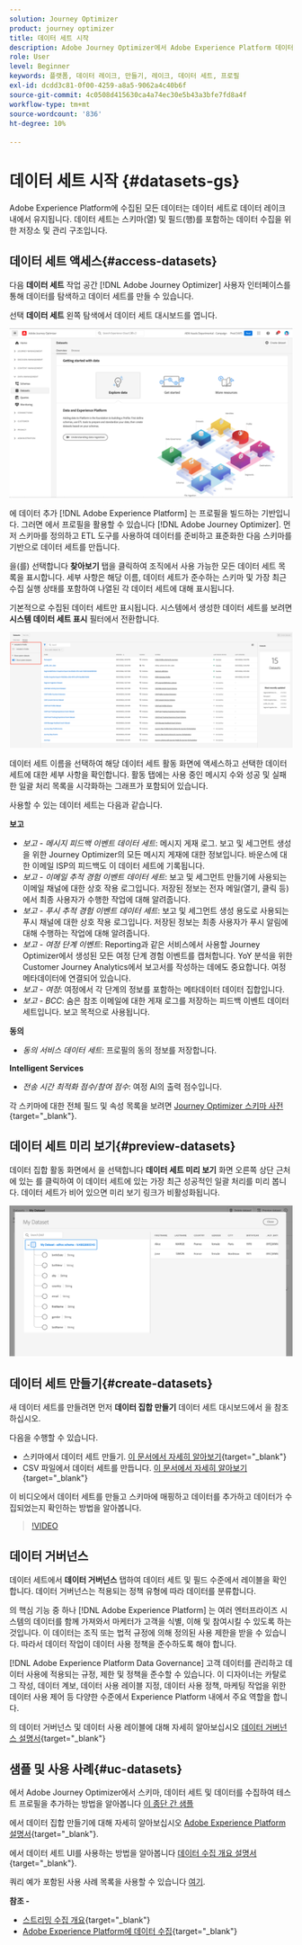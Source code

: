 ```yaml
---
solution: Journey Optimizer
product: journey optimizer
title: 데이터 세트 시작
description: Adobe Journey Optimizer에서 Adobe Experience Platform 데이터 세트를 사용하는 방법을 알아봅니다
role: User
level: Beginner
keywords: 플랫폼, 데이터 레이크, 만들기, 레이크, 데이터 세트, 프로필
exl-id: dcdd3c81-0f00-4259-a8a5-9062a4c40b6f
source-git-commit: 4c0508d415630ca4a74ec30e5b43a3bfe7fd8a4f
workflow-type: tm+mt
source-wordcount: '836'
ht-degree: 10%

---
```


# 데이터 세트 시작 {#datasets-gs}

Adobe Experience Platform에 수집된 모든 데이터는 데이터 세트로 데이터 레이크 내에서 유지됩니다. 데이터 세트는 스키마(열) 및 필드(행)를 포함하는 데이터 수집을 위한 저장소 및 관리 구조입니다. 

## 데이터 세트 액세스{#access-datasets}

다음 **데이터 세트** 작업 공간 [!DNL Adobe Journey Optimizer] 사용자 인터페이스를 통해 데이터를 탐색하고 데이터 세트를 만들 수 있습니다.

선택 **데이터 세트** 왼쪽 탐색에서 데이터 세트 대시보드를 엽니다.

![](assets/datasets-home.png)

에 데이터 추가 [!DNL Adobe Experience Platform] 는 프로필을 빌드하는 기반입니다. 그러면 에서 프로필을 활용할 수 있습니다 [!DNL Adobe Journey Optimizer]. 먼저 스키마를 정의하고 ETL 도구를 사용하여 데이터를 준비하고 표준화한 다음 스키마를 기반으로 데이터 세트를 만듭니다.

을(를) 선택합니다 **찾아보기** 탭을 클릭하여 조직에서 사용 가능한 모든 데이터 세트 목록을 표시합니다. 세부 사항은 해당 이름, 데이터 세트가 준수하는 스키마 및 가장 최근 수집 실행 상태를 포함하여 나열된 각 데이터 세트에 대해 표시됩니다.

기본적으로 수집된 데이터 세트만 표시됩니다. 시스템에서 생성한 데이터 세트를 보려면 **시스템 데이터 세트 표시** 필터에서 전환합니다.

![](assets/ajo-system-datasets.png)

데이터 세트 이름을 선택하여 해당 데이터 세트 활동 화면에 액세스하고 선택한 데이터 세트에 대한 세부 사항을 확인합니다. 활동 탭에는 사용 중인 메시지 수와 성공 및 실패한 일괄 처리 목록을 시각화하는 그래프가 포함되어 있습니다.

사용할 수 있는 데이터 세트는 다음과 같습니다.

**보고**

* _보고 - 메시지 피드백 이벤트 데이터 세트_: 메시지 게재 로그. 보고 및 세그먼트 생성을 위한 Journey Optimizer의 모든 메시지 게재에 대한 정보입니다. 바운스에 대한 이메일 ISP의 피드백도 이 데이터 세트에 기록됩니다.
* _보고 - 이메일 추적 경험 이벤트 데이터 세트_: 보고 및 세그먼트 만들기에 사용되는 이메일 채널에 대한 상호 작용 로그입니다. 저장된 정보는 전자 메일(열기, 클릭 등)에서 최종 사용자가 수행한 작업에 대해 알려줍니다.
* _보고 - 푸시 추적 경험 이벤트 데이터 세트_: 보고 및 세그먼트 생성 용도로 사용되는 푸시 채널에 대한 상호 작용 로그입니다. 저장된 정보는 최종 사용자가 푸시 알림에 대해 수행하는 작업에 대해 알려줍니다.
* _보고 - 여정 단계 이벤트_: Reporting과 같은 서비스에서 사용할 Journey Optimizer에서 생성된 모든 여정 단계 경험 이벤트를 캡처합니다. YoY 분석을 위한 Customer Journey Analytics에서 보고서를 작성하는 데에도 중요합니다. 여정 메타데이터에 연결되어 있습니다.
* _보고 - 여정_: 여정에서 각 단계의 정보를 포함하는 메타데이터 데이터 집합입니다.
* _보고 - BCC_: 숨은 참조 이메일에 대한 게재 로그를 저장하는 피드백 이벤트 데이터 세트입니다. 보고 목적으로 사용됩니다.

**동의**

* _동의 서비스 데이터 세트_: 프로필의 동의 정보를 저장합니다.

**Intelligent Services**

* _전송 시간 최적화 점수/참여 점수_: 여정 AI의 출력 점수입니다.

각 스키마에 대한 전체 필드 및 속성 목록을 보려면 [Journey Optimizer 스키마 사전](https://experienceleague.adobe.com/tools/ajo-schemas/schema-dictionary.html?lang=ko){target="_blank"}.

## 데이터 세트 미리 보기{#preview-datasets}

데이터 집합 활동 화면에서 을 선택합니다 **데이터 세트 미리 보기** 화면 오른쪽 상단 근처에 있는 를 클릭하여 이 데이터 세트에 있는 가장 최근 성공적인 일괄 처리를 미리 봅니다. 데이터 세트가 비어 있으면 미리 보기 링크가 비활성화됩니다.

![](assets/dataset-preview.png)

## 데이터 세트 만들기{#create-datasets}

새 데이터 세트를 만들려면 먼저 **데이터 집합 만들기** 데이터 세트 대시보드에서 을 참조하십시오.

다음을 수행할 수 있습니다.

* 스키마에서 데이터 세트 만들기. [이 문서에서 자세히 알아보기](https://experienceleague.adobe.com/docs/experience-platform/catalog/datasets/user-guide.html?lang=en#schema){target="_blank"}
* CSV 파일에서 데이터 세트를 만듭니다. [이 문서에서 자세히 알아보기](https://experienceleague.adobe.com/docs/experience-platform/ingestion/tutorials/map-a-csv-file.html?lang=ko-KR){target="_blank"}

이 비디오에서 데이터 세트를 만들고 스키마에 매핑하고 데이터를 추가하고 데이터가 수집되었는지 확인하는 방법을 알아봅니다.

>[!VIDEO](https://video.tv.adobe.com/v/334293?quality=12)

## 데이터 거버넌스

데이터 세트에서 **데이터 거버넌스** 탭하여 데이터 세트 및 필드 수준에서 레이블을 확인합니다. 데이터 거버넌스는 적용되는 정책 유형에 따라 데이터를 분류합니다.

의 핵심 기능 중 하나 [!DNL Adobe Experience Platform] 는 여러 엔터프라이즈 시스템의 데이터를 함께 가져와서 마케터가 고객을 식별, 이해 및 참여시킬 수 있도록 하는 것입니다. 이 데이터는 조직 또는 법적 규정에 의해 정의된 사용 제한을 받을 수 있습니다. 따라서 데이터 작업이 데이터 사용 정책을 준수하도록 해야 합니다.

[!DNL Adobe Experience Platform Data Governance] 고객 데이터를 관리하고 데이터 사용에 적용되는 규정, 제한 및 정책을 준수할 수 있습니다. 이 디자이너는 카탈로그 작성, 데이터 계보, 데이터 사용 레이블 지정, 데이터 사용 정책, 마케팅 작업을 위한 데이터 사용 제어 등 다양한 수준에서 Experience Platform 내에서 주요 역할을 합니다.

의 데이터 거버넌스 및 데이터 사용 레이블에 대해 자세히 알아보십시오 [데이터 거버넌스 설명서](https://experienceleague.adobe.com/docs/experience-platform/data-governance/labels/user-guide.html){target="_blank"}

## 샘플 및 사용 사례{#uc-datasets}

에서 Adobe Journey Optimizer에서 스키마, 데이터 세트 및 데이터를 수집하여 테스트 프로필을 추가하는 방법을 알아봅니다 [이 종단 간 샘플](../segment/creating-test-profiles.md)

에서 데이터 집합 만들기에 대해 자세히 알아보십시오 [Adobe Experience Platform 설명서](https://experienceleague.adobe.com/docs/experience-platform/catalog/datasets/overview.html?lang=ko){target="_blank"}.

에서 데이터 세트 UI를 사용하는 방법을 알아봅니다 [데이터 수집 개요 설명서](https://experienceleague.adobe.com/docs/experience-platform/ingestion/home.html?lang=ko){target="_blank"}.

쿼리 예가 포함된 사용 사례 목록을 사용할 수 있습니다 [여기](../data/datasets-query-examples.md).

**참조 -**

* [스트리밍 수집 개요](https://experienceleague.adobe.com/docs/experience-platform/ingestion/streaming/overview.html?lang=ko){target="_blank"}
* [Adobe Experience Platform에 데이터 수집](https://experienceleague.adobe.com/docs/experience-platform/ingestion/tutorials/ingest-batch-data.html){target="_blank"}
